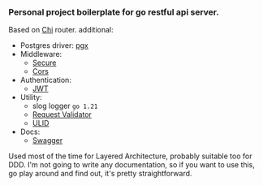 ### Personal project boilerplate for go restful api server.
Based on [Chi](https://github.com/go-chi) router.
additional:
- Postgres driver: [pgx](https://github.com/jackc/pgx)
- Middleware:
    - [Secure](https://github.com/unrolled/secure)
    - [Cors](https://github.com/go-chi/cors)
- Authentication:
    - [JWT](https://github.com/golang-jwt/jwt)
- Utility:
    - slog logger `go 1.21`
    - [Request Validator](https://github.com/go-playground/validator)
    - [ULID](https://github.com/oklog/ulid)
- Docs:
    - [Swagger](https://github.com/swaggo/http-swagger)

Used most of the time for Layered Architecture, probably suitable too for DDD. I'm not going to write any documentation, so if you want to use this, go play around and find out, it's pretty straightforward. 